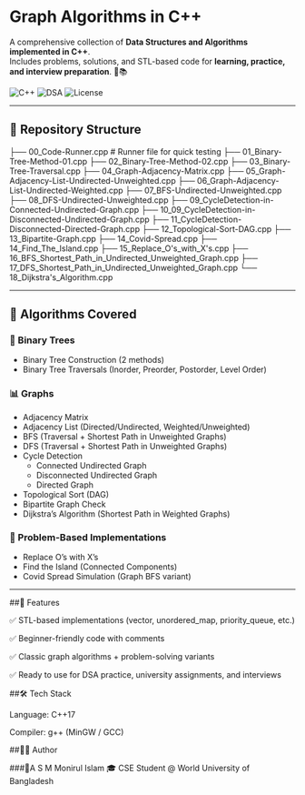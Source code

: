 # Graph Algorithms in C++

A comprehensive collection of **Data Structures and Algorithms implemented in C++**.  
Includes problems, solutions, and STL-based code for **learning, practice, and interview preparation**. 🚀📚  

![C++](https://img.shields.io/badge/Language-C++17-blue.svg)
![DSA](https://img.shields.io/badge/Topic-Graph%20Algorithms-green.svg)
![License](https://img.shields.io/badge/License-MIT-orange.svg)

---

## 📂 Repository Structure

├── 00_Code-Runner.cpp # Runner file for quick testing
├── 01_Binary-Tree-Method-01.cpp
├── 02_Binary-Tree-Method-02.cpp
├── 03_Binary-Tree-Traversal.cpp
├── 04_Graph-Adjacency-Matrix.cpp
├── 05_Graph-Adjacency-List-Undirected-Unweighted.cpp
├── 06_Graph-Adjacency-List-Undirected-Weighted.cpp
├── 07_BFS-Undirected-Unweighted.cpp
├── 08_DFS-Undirected-Unweighted.cpp
├── 09_CycleDetection-in-Connected-Undirected-Graph.cpp
├── 10_09_CycleDetection-in-Disconnected-Undirected-Graph.cpp
├── 11_CycleDetection-Disconnected-Directed-Graph.cpp
├── 12_Topological-Sort-DAG.cpp
├── 13_Bipartite-Graph.cpp
├── 14_Covid-Spread.cpp
├── 14_Find_The_Island.cpp
├── 15_Replace_O's_with_X's.cpp
├── 16_BFS_Shortest_Path_in_Undirected_Unweighted_Graph.cpp
├── 17_DFS_Shortest_Path_in_Undirected_Unweighted_Graph.cpp
└── 18_Dijkstra's_Algorithm.cpp

---

## 📑 Algorithms Covered

### 🌳 Binary Trees
- Binary Tree Construction (2 methods)  
- Binary Tree Traversals (Inorder, Preorder, Postorder, Level Order)  

### 📊 Graphs
- Adjacency Matrix  
- Adjacency List (Directed/Undirected, Weighted/Unweighted)  
- BFS (Traversal + Shortest Path in Unweighted Graphs)  
- DFS (Traversal + Shortest Path in Unweighted Graphs)  
- Cycle Detection  
  - Connected Undirected Graph  
  - Disconnected Undirected Graph  
  - Directed Graph  
- Topological Sort (DAG)  
- Bipartite Graph Check  
- Dijkstra’s Algorithm (Shortest Path in Weighted Graphs)  

### 🧩 Problem-Based Implementations
- Replace O’s with X’s  
- Find the Island (Connected Components)  
- Covid Spread Simulation (Graph BFS variant)  

---

##📌 Features

✅ STL-based implementations (vector, unordered_map, priority_queue, etc.)

✅ Beginner-friendly code with comments

✅ Classic graph algorithms + problem-solving variants

✅ Ready to use for DSA practice, university assignments, and interviews


##🛠️ Tech Stack

Language: C++17

Compiler: g++ (MinGW / GCC)


##🧑‍💻 Author

###👤A S M Monirul Islam
🎓 CSE Student @ World University of Bangladesh
